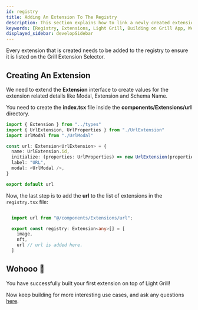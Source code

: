 ```yaml
---
id: registry
title: Adding An Extension To The Registry
description: This section explains how to link a newly created extension to Light Grill's extension registry.
keywords: [Registry, Extensions, Light Grill, Building on Grill App, Web3 Social, Blockchain, Subsocial]
displayed_sidebar: developSidebar
---
```


Every extension that is created needs to be added to the registry to ensure it is listed on the Grill Extension Selector.

## Creating An Extension

We need to extend the **Extension** interface to create values for the extension related details like Modal, Extension and Schema Name.

You need to create the **index.tsx** file inside the **components/Extensions/url** directory.

```ts
import { Extension } from "../types"
import { UrlExtension, UrlProperties } from "./UrlExtension"
import UrlModal from "./UrlModal"

const url: Extension<UrlExtension> = {
  name: UrlExtension.id,
  initialize: (properties: UrlProperties) => new UrlExtension(properties),
  label: "URL",
  modal: <UrlModal />,
}

export default url


```

Now, the last step is to add the **url** to the list of extensions in the `registry.tsx` file:

```ts

  import url from "@/components/Extensions/url";

  export const registry: Extension<any>[] = [
    image,
    nft,
    url // url is added here.
  ]

```

## Wohooo 🎊

You have successfully built your first extension on top of Light Grill!

Now keep building for more interesting use cases, and ask any questions [here](hhttps://t.me/+0bn2xWmRXdpmM2Y6).
